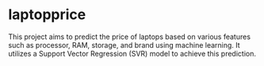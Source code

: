 # laptopprice
This project aims to predict the price of laptops based on various features such as processor, RAM, storage, and brand using machine learning. It utilizes a Support Vector Regression (SVR) model to achieve this prediction.
